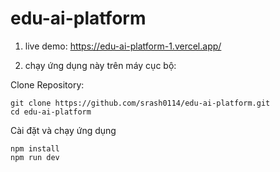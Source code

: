 # edu-ai-platform
1. live demo: https://edu-ai-platform-1.vercel.app/

2. chạy ứng dụng này trên máy cục bộ:

Clone Repository:
```
git clone https://github.com/srash0114/edu-ai-platform.git
cd edu-ai-platform
```
Cài đặt và chạy ứng dụng
```
npm install
npm run dev
```

